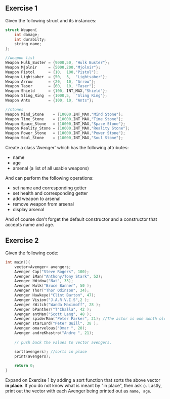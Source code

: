 Exercise 1
---
Given the following struct and its instances:

```c++
struct Weapon{
    int damage;
    int durabilty;
    string name;   
};

//weapon list
Weapon Hulk_Buster = {9000,50, "Hulk Buster"};
Weapon Mjolnir     = {5000,200,"Mjolnir"};
Weapon Pistol      = {10,  100,"Pistol"};
Weapon Lightsaber  = {50,  5,  "Lightsaber"};
Weapon Arrow       = {20,  10, "Arrow"};
Weapon Taser 	   = {60,  10, "Taser"};
Weapon Shield      = {100, INT_MAX,"Shield"};
Weapon Sling_Ring  = {1000,5,  "Sling Ring"};
Weapon Ants        = {100, 10, "Ants"};

//stones
Weapon Mind_Stone    = {10000,INT_MAX,"Mind Stone"};
Weapon Time_Stone    = {10000,INT_MAX,"Time Stone"};
Weapon Space_Stone   = {10000,INT_MAX,"Space Stone"};
Weapon Reality_Stone = {10000,INT_MAX,"Reality Stone"};
Weapon Power_Stone   = {10000,INT_MAX,"Power Stone"};
Weapon Soul_Stone    = {10000,INT_MAX,"Soul Stone"};
```
Create a class 'Avenger' which has the following attributes:

 * name
 * age
 * arsenal (a list of all usable weapons)

And can perform the following operations:

 * set name and corresponding getter
 * set health and corresponding getter
 * add weapon to arsenal
 * remove weapon from arsenal
 * display arsenal

And of course don't forget the default constructor and a constructor that accepts name and age.

Exercise 2
---
Given the following code:
```c++
int main(){
    vector<Avenger> avengers;
    Avenger Cap("Steve Rogers", 100);
    Avenger iMan("Anthony/Tony Stark", 52);
    Avenger bWidow("Nat", 33);
    Avenger Hulk("Bruce Banner", 50 );
    Avenger Thor("Thor Odinson", 34);
    Avenger Hawkeye("Clint Barton", 47);
    Avenger Vision("J.A.R.V.I.S",2 );
    Avenger sWitch("Wanda Maximoff", 28 );
    Avenger bPanther("T'Challa", 42 );
    Avenger antMan("Scott Lang", 48 );
    Avenger spiderMan("Peter Parker", 21); //The actor is one month older exactly than Andre!
    Avenger starLord("Peter Quill", 38 );
    Avenger omarvelous("Omar ", 20); 
    Avenger andreKhastro("Andre ", 21);   
    
    // push back the values to vector avengers.

    sort(avengers); //sorts in place
    print(avengers);
    
    return 0;
}
```
Expand on Exercise 1 by adding a sort function that sorts the above vector **in place**.
If you do not know what is meant by "in place", then ask :).
Lastly, print out the vector with each Avenger being printed out as `name, age`.

